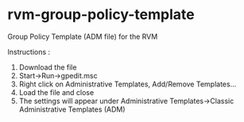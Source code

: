 # rvm-group-policy-template
Group Policy Template (ADM file) for the RVM


Instructions :

1. Download the file
2. Start->Run->gpedit.msc
3. Right click on Administrative Templates, Add/Remove Templates...
4. Load the file and close
5. The settings will appear under Administrative Templates->Classic Administrative Templates (ADM)


